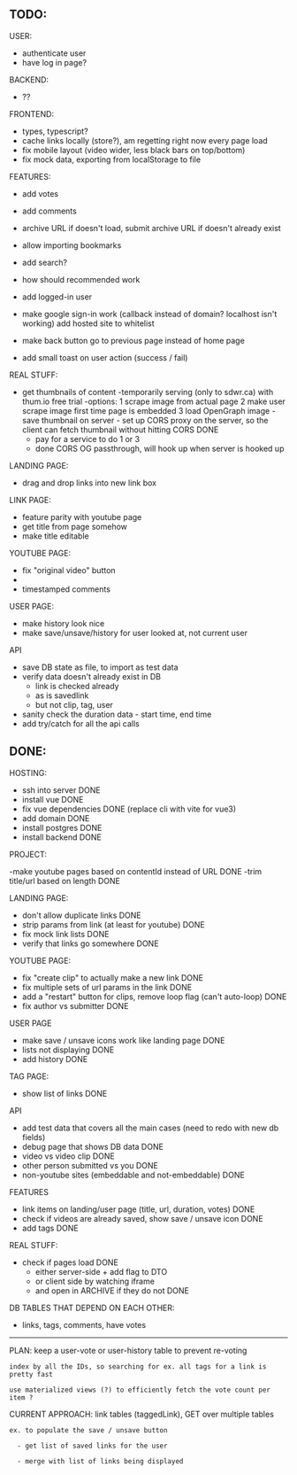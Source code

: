 TODO:
-------------

USER:
  - authenticate user
  - have log in page?

BACKEND:
- ??

FRONTEND:

- types, typescript?
- cache links locally (store?), am regetting right now every page load
- fix mobile layout (video wider, less black bars on top/bottom)
- fix mock data, exporting from localStorage to file

FEATURES:

- add votes
- add comments
- archive URL if doesn't load, submit archive URL if doesn't already exist
- allow importing bookmarks
- add search?
- how should recommended work
- add logged-in user
- make google sign-in work (callback instead of domain? localhost isn't working)
    add hosted site to whitelist
- make back button go to previous page instead of home page

- add small toast on user action (success / fail)

REAL STUFF:
- get thumbnails of content
  -temporarily serving (only to sdwr.ca) with thum.io free trial
  -options:
    1 scrape image from actual page
    2 make user scrape image first time page is embedded
    3 load OpenGraph image
      - save thumbnail on server
      - set up CORS proxy on the server, so the client can fetch thumbnail without hitting CORS DONE
    - pay for a service to do 1 or 3
  - done CORS OG passthrough, will hook up when server is hooked up


LANDING PAGE:
- drag and drop links into new link box


LINK PAGE:
- feature parity with youtube page
- get title from page somehow
- make title editable

YOUTUBE PAGE:
- fix "original video" button
- 
- timestamped comments

USER PAGE: 
- make history look nice
- make save/unsave/history for user looked at, not current user

API
- save DB state as file, to import as test data
- verify data doesn't already exist in DB 
  - link is checked already
  - as is savedlink
  - but not clip, tag, user
- sanity check the duration data - start time, end time
- add try/catch for all the api calls


DONE:
-----------

HOSTING:
- ssh into server DONE 
- install vue DONE
- fix vue dependencies DONE
  (replace cli with vite for vue3)
- add domain DONE
- install postgres DONE
- install backend DONE


PROJECT:

-make youtube pages based on contentId instead of URL DONE
-trim title/url based on length DONE

LANDING PAGE:

- don't allow duplicate links DONE
- strip params from link (at least for youtube) DONE
- fix mock link lists DONE
- verify that links go somewhere DONE


YOUTUBE PAGE:
- fix "create clip" to actually make a new link DONE
- fix multiple sets of url params in the link DONE
- add a "restart" button for clips, remove loop flag (can't auto-loop) DONE
- fix author vs submitter DONE


USER PAGE
- make save / unsave icons work like landing page DONE
- lists not displaying DONE
- add history DONE

TAG PAGE:
  - show list of links DONE

API
- add test data that covers all the main cases (need to redo with new db fields)
- debug page that shows DB data DONE
- video vs video clip DONE
- other person submitted vs you DONE
- non-youtube sites (embeddable and not-embeddable) DONE


FEATURES
- link items on landing/user page (title, url, duration, votes) DONE
- check if videos are already saved, show save / unsave icon DONE
- add tags DONE


REAL STUFF:
- check if pages load DONE
  - either server-side + add flag to DTO
  - or client side by watching iframe
  - and open in ARCHIVE if they do not DONE 



DB TABLES THAT DEPEND ON EACH OTHER:

- links, tags, comments, have votes
------------------------------------
  PLAN:
    keep a user-vote or user-history table to prevent re-voting

    index by all the IDs, so searching for ex. all tags for a link is pretty fast

    use materialized views (?) to efficiently fetch the vote count per item ?


  CURRENT APPROACH:
    link tables (taggedLink), GET over multiple tables

    ex. to populate the save / unsave button

      - get list of saved links for the user

      - merge with list of links being displayed


    

  